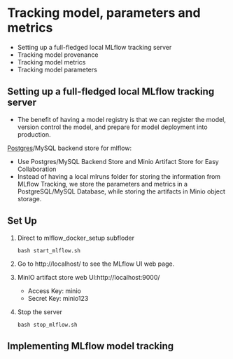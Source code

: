 # Tracking model, parameters and metrics


* Setting up a full-fledged local MLflow tracking server
* Tracking model provenance
* Tracking model metrics
* Tracking model parameters 

## Setting up a full-fledged local MLflow tracking server
* The benefit of having a model registry is that we can register the model, version control the model, and prepare for model deployment into production.

[Postgres](https://www.google.com/url?sa=t&rct=j&q=&esrc=s&source=web&cd=&cad=rja&uact=8&ved=2ahUKEwi3urrbmtz6AhUmTmwGHShwDAYQFnoECAwQAQ&url=https%3A%2F%2Fmedium.com%2Fnoodle-labs-the-future-of-ai%2Fintroduction-to-mlflow-for-mlops-part-3-database-tracking-minio-artifact-storage-and-registry-9fef196aaf42&usg=AOvVaw16HhPPuc5rZ7WJULGO1kSp)/MySQL backend store for mlflow: 
* Use Postgres/MySQL Backend Store and Minio Artifact Store for Easy Collaboration
*  Instead of having a local mlruns folder for storing the information from MLflow Tracking, we store the parameters and metrics in a PostgreSQL/MySQL Database, while storing the artifacts in Minio object storage.

## Set Up 
1. Direct to mlflow_docker_setup subfloder
    ```
    bash start_mlflow.sh
    ```
2. Go to http://localhost/ to see the MLflow UI web page. 
3. MinIO artifact store web UI:http://localhost:9000/
    * Access Key: minio
    * Secret Key: minio123

4. Stop the server
    ```
    bash stop_mlflow.sh
    ```
## Implementing MLflow model tracking